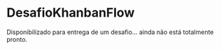 # DesafioKhanbanFlow
Disponibilizado para entrega de um desafio... ainda não está totalmente pronto.
